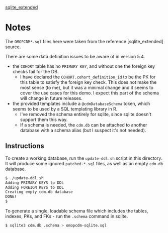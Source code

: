 [sqlite_extended](https://github.com/OHDSI/CommonDataModel/tree/main/ddl/5.4/sqlite_extended)

# Notes

The `OMOPCDM*.sql` files here were taken from the reference [sqlite_extended]
source.

There are some data definition issues to be aware of in version 5.4.
  * the `COHORT` table has no `PRIMARY KEY`, and without one the foreign key checks fail for the DB.
    * I have declared the `COHORT.cohort_definition_id` to be the PK for this table to satisfy the foreign key check.  This does not make the most sense (to me), but it was a minimal change and it seems to cover the use cases for this demo.  I expect this part of the schema will change in future releases.
  * the provided templates include a `@cdmDatabaseSchema` token, which seems to be used by a SQL templating library in R.
    * I've removed the schema entirely for sqlite, since sqlite doesn't support them this way.
    * If a schema is needed, the `cdm.db` can be attached to another database with a schema alias (but I suspect it's not needed).

## Instructions

To create a working database, run the `update-ddl.sh` script in this directory.  It will produce some ignored `patched-*.sql` files, as well as an empty `cdm.db` database.

```bash
$ ./update-ddl.sh
Adding PRIMARY KEYS to DDL
Adding FOREIGN KEYS to DDL
Creating empty cdm.db database
DONE!
$
```

To generate a single, loadable schema file which includes the tables, indexes, PKs, and FKs - run the `.schema` command in sqlite.

```bash
$ sqlite3 cdm.db .schema > omopcdm-sqlite.sql
```
